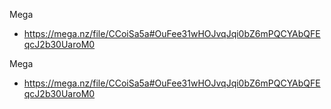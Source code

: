 
Mega
- https://mega.nz/file/CCoiSa5a#OuFee31wHOJvqJqi0bZ6mPQCYAbQFEqcJ2b30UaroM0

Mega
- https://mega.nz/file/CCoiSa5a#OuFee31wHOJvqJqi0bZ6mPQCYAbQFEqcJ2b30UaroM0